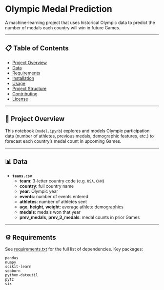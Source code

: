 # Olympic Medal Prediction

A machine-learning project that uses historical Olympic data to predict the number of medals each country will win in future Games.

---

## 📋 Table of Contents

- [Project Overview](#project-overview)  
- [Data](#data)  
- [Requirements](#requirements)  
- [Installation](#installation)  
- [Usage](#usage)  
- [Project Structure](#project-structure)  
- [Contributing](#contributing)  
- [License](#license)

---

## 🏅 Project Overview

This notebook (`model.ipynb`) explores and models Olympic participation data (number of athletes, previous medals, demographic features, etc.) to forecast each country’s medal count in upcoming Games.

---

## 📊 Data

- **`teams.csv`**  
  - **team**: 3-letter country code (e.g. `USA`, `CHN`)  
  - **country**: full country name  
  - **year**: Olympic year  
  - **events**: number of events entered  
  - **athletes**: number of athletes sent  
  - **age**, **height**, **weight**: average athlete demographics  
  - **medals**: medals won that year  
  - **prev_medals**, **prev_3_medals**: medal counts in prior Games

--- 

## ⚙️ Requirements

See [requirements.txt](requirements.txt) for the full list of dependencies. Key packages:

```text
pandas
numpy
scikit-learn
seaborn
python-dateutil
pytz
six
